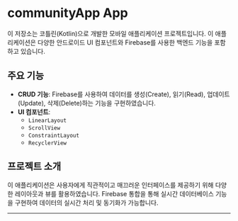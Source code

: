 # communityApp App

이 저장소는 코틀린(Kotlin)으로 개발한 모바일 애플리케이션 프로젝트입니다. 이 애플리케이션은 다양한 안드로이드 UI 컴포넌트와 Firebase를 사용한 백엔드 기능을 포함하고 있습니다.

## 주요 기능

- **CRUD 기능**: Firebase를 사용하여 데이터를 생성(Create), 읽기(Read), 업데이트(Update), 삭제(Delete)하는 기능을 구현하였습니다.
- **UI 컴포넌트**:
  - `LinearLayout`
  - `ScrollView`
  - `ConstraintLayout`
  - `RecyclerView`

## 프로젝트 소개

이 애플리케이션은 사용자에게 직관적이고 매끄러운 인터페이스를 제공하기 위해 다양한 레이아웃과 뷰를 활용하였습니다. Firebase 통합을 통해 실시간 데이터베이스 기능을 구현하여 데이터의 실시간 처리 및 동기화가 가능합니다.

---

